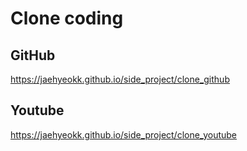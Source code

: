 # Clone coding

## GitHub
https://jaehyeokk.github.io/side_project/clone_github

## Youtube
https://jaehyeokk.github.io/side_project/clone_youtube
